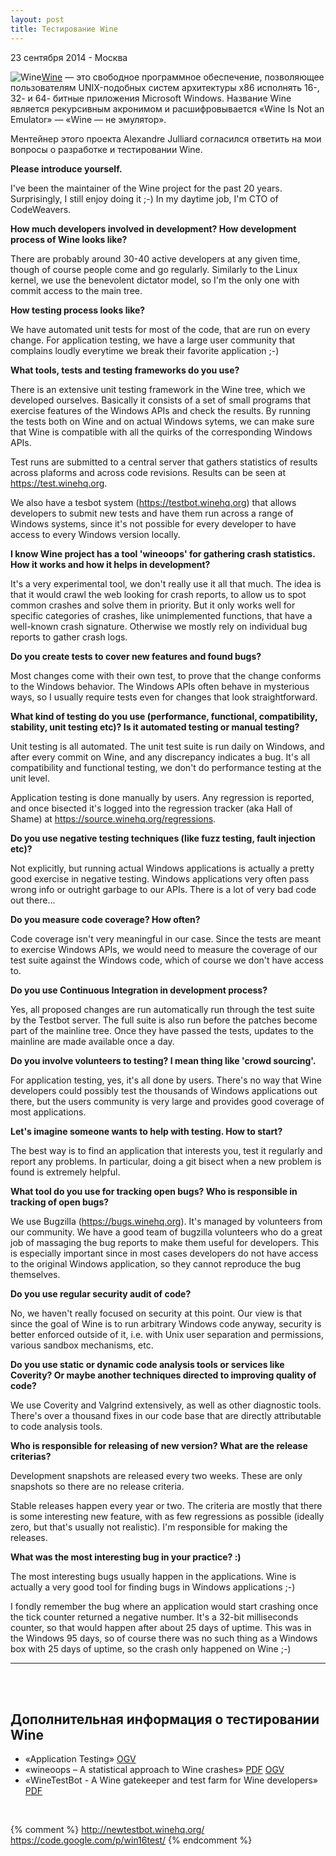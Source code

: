 ```yaml
---
layout: post
title: Тестирование Wine
---
```


<p class="meta">23 сентября 2014 - Москва</p>

<img src="http://blog.bronevichok.ru/images/logo-winehq.png" alt="Wine" style="float:left">

[Wine](https://www.winehq.org/about/) — это свободное программное обеспечение,
позволяющее пользователям UNIX-подобных систем архитектуры x86 исполнять
16-, 32- и 64- битные приложения Microsoft Windows.
Название Wine является рекурсивным акронимом и расшифровывается
«Wine Is Not an Emulator» — «Wine — не эмулятор».

Ментейнер этого проекта Alexandre Julliard согласился ответить на
мои вопросы о разработке и тестировании Wine.

**Please introduce yourself.**

I've been the maintainer of the Wine project for the past 20
years. Surprisingly, I still enjoy doing it ;-)
In my daytime job, I'm CTO of CodeWeavers.

**How much developers involved in development?
How development process of Wine looks like?**

There are probably around 30-40 active developers at any given time,
though of course people come and go regularly. Similarly to the Linux
kernel, we use the benevolent dictator model, so I'm the only one with
commit access to the main tree.

**How testing process looks like?**

We have automated unit tests for most of the code, that are run on every
change. For application testing, we have a large user community that
complains loudly everytime we break their favorite application ;-)

**What tools, tests and testing frameworks do you use?**

There is an extensive unit testing framework in the Wine tree, which we
developed ourselves. Basically it consists of a set of small programs
that exercise features of the Windows APIs and check the results. By
running the tests both on Wine and on actual Windows sytems, we can make
sure that Wine is compatible with all the quirks of the corresponding
Windows APIs.

Test runs are submitted to a central server that gathers statistics of
results across plaforms and across code revisions. Results can be seen
at <https://test.winehq.org>.

We also have a tesbot system (<https://testbot.winehq.org>) that allows
developers to submit new tests and have them run across a range of
Windows systems, since it's not possible for every developer to have
access to every Windows version locally.

**I know Wine project has a tool 'wineoops' for gathering crash statistics.
How it works and how it helps in development?**

It's a very experimental tool, we don't really use it all that much. The
idea is that it would crawl the web looking for crash reports, to allow
us to spot common crashes and solve them in priority. But it only works
well for specific categories of crashes, like unimplemented functions,
that have a well-known crash signature.  Otherwise we mostly rely on
individual bug reports to gather crash logs.

**Do you create tests to cover new features and found bugs?**

Most changes come with their own test, to prove that the change conforms
to the Windows behavior. The Windows APIs often behave in mysterious
ways, so I usually require tests even for changes that look
straightforward.

**What kind of testing do you use (performance, functional,
compatibility, stability, unit testing etc)?
Is it automated testing or manual testing?**

Unit testing is all automated. The unit test suite is run daily on
Windows, and after every commit on Wine, and any discrepancy indicates a
bug. It's all compatibility and functional testing, we don't do
performance testing at the unit level.

Application testing is done manually by users. Any regression is
reported, and once bisected it's logged into the regression tracker (aka
Hall of Shame) at <https://source.winehq.org/regressions>.

**Do you use negative testing techniques (like fuzz testing, fault injection etc)?**

Not explicitly, but running actual Windows applications is actually a
pretty good exercise in negative testing. Windows applications very
often pass wrong info or outright garbage to our APIs. There is a lot of
very bad code out there...

**Do you measure code coverage? How often?**

Code coverage isn't very meaningful in our case. Since the tests are
meant to exercise Windows APIs, we would need to measure the coverage of
our test suite against the Windows code, which of course we don't have
access to.

**Do you use Continuous Integration in development process?**

Yes, all proposed changes are run automatically run through the test
suite by the Testbot server. The full suite is also run before the
patches become part of the mainline tree. Once they have passed the
tests, updates to the mainline are made available once a day.

**Do you involve volunteers to testing? I mean thing like 'crowd sourcing'.**

For application testing, yes, it's all done by users. There's no way
that Wine developers could possibly test the thousands of Windows
applications out there, but the users community is very large and
provides good coverage of most applications.

**Let's imagine someone wants to help with testing. How to start?**

The best way is to find an application that interests you, test it
regularly and report any problems. In particular, doing a git bisect
when a new problem is found is extremely helpful.

**What tool do you use for tracking open bugs? Who is responsible in
tracking of open bugs?**

We use Bugzilla (<https://bugs.winehq.org>). It's managed by volunteers
from our community. We have a good team of bugzilla volunteers who do a
great job of massaging the bug reports to make them useful for
developers. This is especially important since in most cases developers
do not have access to the original Windows application, so they cannot
reproduce the bug themselves.

**Do you use regular security audit of code?**

No, we haven't really focused on security at this point. Our view is
that since the goal of Wine is to run arbitrary Windows code anyway,
security is better enforced outside of it, i.e. with Unix user
separation and permissions, various sandbox mechanisms, etc.

**Do you use static or dynamic code analysis tools or services like Coverity?
Or maybe another techniques directed to improving quality of code?**

We use Coverity and Valgrind extensively, as well as other diagnostic
tools. There's over a thousand fixes in our code base that are directly
attributable to code analysis tools.

**Who is responsible for releasing of new version?
What are the release criterias?**

Development snapshots are released every two weeks. These are only
snapshots so there are no release criteria.

Stable releases happen every year or two. The criteria are mostly that
there is some interesting new feature, with as few regressions as
possible (ideally zero, but that's usually not realistic). I'm
responsible for making the releases.

**What was the most interesting bug in your practice? :)**

The most interesting bugs usually happen in the applications. Wine is
actually a very good tool for finding bugs in Windows applications ;-)

I fondly remember the bug where an application would start crashing once
the tick counter returned a negative number. It's a 32-bit milliseconds
counter, so that would happen after about 25 days of uptime. This was in
the Windows 95 days, so of course there was no such thing as a Windows
box with 25 days of uptime, so the crash only happened on Wine ;-)

---------------------------------------
<br><br>

## Дополнительная информация о тестировании Wine

- «Application Testing» [OGV](https://ia600603.us.archive.org/21/items/Wineconf2009/pilkaapptest2009-small.ogv)
- «wineoops – A statistical approach to Wine crashes» [PDF](http://people.redhat.com/mstefani/wineoops/wineoops-wineconf2009.pdf) [OGV](http://www.archive.org/download/Wineconf2009/stefaniucwineoops2009.ogv)
- «WineTestBot - A Wine gatekeeper and test farm for Wine developers» [PDF](http://wiki.winehq.org/FOSDEM2013?action=AttachFile&do=get&target=WineConf2013-WTB.pdf)

<br>

{% comment %}
http://newtestbot.winehq.org/
https://code.google.com/p/win16test/
{% endcomment %}
